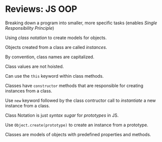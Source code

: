 # Reviews: JS OOP

Breaking down a program into smaller, more specific tasks (enables _Single Responsibility Principle_)

Using _class notation_ to create models for objects.

Objects created from a class are called _instances_.

By convention, class names are capitalized.

Class values are not hoisted.

Can use the `this` keyword within class methods.

Classes have `constructor` methods that are responsible for creating instances from a class.

Use `new` keyword followed by the class contructor call to _instantiate_ a new instance from a class.

Class Notation is just _syntax sugar_ for _prototypes_ in JS.

Use `Object.create(prototype)` to create an instance from a prototype.

Classes are models of objects with predefined properties and methods.
